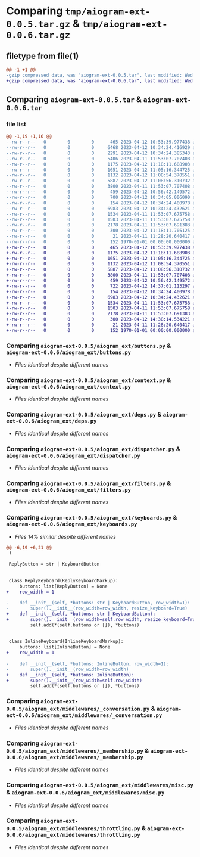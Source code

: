 # Comparing `tmp/aiogram-ext-0.0.5.tar.gz` & `tmp/aiogram-ext-0.0.6.tar.gz`

## filetype from file(1)

```diff
@@ -1 +1 @@
-gzip compressed data, was "aiogram-ext-0.0.5.tar", last modified: Wed Apr 12 11:18:15 2023, max compression
+gzip compressed data, was "aiogram-ext-0.0.6.tar", last modified: Wed Apr 12 14:38:37 2023, max compression
```

## Comparing `aiogram-ext-0.0.5.tar` & `aiogram-ext-0.0.6.tar`

### file list

```diff
@@ -1,19 +1,16 @@
--rw-r--r--   0        0        0      465 2023-04-12 10:53:39.977438 aiogram-ext-0.0.5/aiogram_ext/__init__.py
--rw-r--r--   0        0        0     6468 2023-04-12 10:34:24.416929 aiogram-ext-0.0.5/aiogram_ext/_currents.py
--rw-r--r--   0        0        0     2291 2023-04-12 10:34:24.385343 aiogram-ext-0.0.5/aiogram_ext/_questions.py
--rw-r--r--   0        0        0     5406 2023-04-11 11:53:07.707408 aiogram-ext-0.0.5/aiogram_ext/_states.py
--rw-r--r--   0        0        0     1175 2023-04-12 11:18:11.688903 aiogram-ext-0.0.5/aiogram_ext/buttons.py
--rw-r--r--   0        0        0     1651 2023-04-12 11:05:16.344725 aiogram-ext-0.0.5/aiogram_ext/context.py
--rw-r--r--   0        0        0     1132 2023-04-12 11:08:54.370551 aiogram-ext-0.0.5/aiogram_ext/deps.py
--rw-r--r--   0        0        0     5887 2023-04-12 11:08:56.310732 aiogram-ext-0.0.5/aiogram_ext/dispatcher.py
--rw-r--r--   0        0        0     3800 2023-04-11 11:53:07.707408 aiogram-ext-0.0.5/aiogram_ext/filters.py
--rw-r--r--   0        0        0      459 2023-04-12 10:56:42.149572 aiogram-ext-0.0.5/aiogram_ext/helpers.py
--rw-r--r--   0        0        0      700 2023-04-12 10:34:05.006090 aiogram-ext-0.0.5/aiogram_ext/keyboards.py
--rw-r--r--   0        0        0      154 2023-04-12 10:34:24.400978 aiogram-ext-0.0.5/aiogram_ext/middlewares/__init__.py
--rw-r--r--   0        0        0     6983 2023-04-12 10:34:24.432621 aiogram-ext-0.0.5/aiogram_ext/middlewares/_conversation.py
--rw-r--r--   0        0        0     1534 2023-04-11 11:53:07.675758 aiogram-ext-0.0.5/aiogram_ext/middlewares/_membership.py
--rw-r--r--   0        0        0     1503 2023-04-11 11:53:07.675758 aiogram-ext-0.0.5/aiogram_ext/middlewares/misc.py
--rw-r--r--   0        0        0     2178 2023-04-11 11:53:07.691383 aiogram-ext-0.0.5/aiogram_ext/middlewares/throttling.py
--rw-r--r--   0        0        0      300 2023-04-12 11:18:11.705125 aiogram-ext-0.0.5/pyproject.toml
--rw-r--r--   0        0        0       21 2023-04-11 11:28:20.640417 aiogram-ext-0.0.5/README.md
--rw-r--r--   0        0        0      152 1970-01-01 00:00:00.000000 aiogram-ext-0.0.5/PKG-INFO
+-rw-r--r--   0        0        0      465 2023-04-12 10:53:39.977438 aiogram-ext-0.0.6/aiogram_ext/__init__.py
+-rw-r--r--   0        0        0     1175 2023-04-12 11:18:11.688903 aiogram-ext-0.0.6/aiogram_ext/buttons.py
+-rw-r--r--   0        0        0     1651 2023-04-12 11:05:16.344725 aiogram-ext-0.0.6/aiogram_ext/context.py
+-rw-r--r--   0        0        0     1132 2023-04-12 11:08:54.370551 aiogram-ext-0.0.6/aiogram_ext/deps.py
+-rw-r--r--   0        0        0     5887 2023-04-12 11:08:56.310732 aiogram-ext-0.0.6/aiogram_ext/dispatcher.py
+-rw-r--r--   0        0        0     3800 2023-04-11 11:53:07.707408 aiogram-ext-0.0.6/aiogram_ext/filters.py
+-rw-r--r--   0        0        0      459 2023-04-12 10:56:42.149572 aiogram-ext-0.0.6/aiogram_ext/helpers.py
+-rw-r--r--   0        0        0      722 2023-04-12 14:37:01.113297 aiogram-ext-0.0.6/aiogram_ext/keyboards.py
+-rw-r--r--   0        0        0      154 2023-04-12 10:34:24.400978 aiogram-ext-0.0.6/aiogram_ext/middlewares/__init__.py
+-rw-r--r--   0        0        0     6983 2023-04-12 10:34:24.432621 aiogram-ext-0.0.6/aiogram_ext/middlewares/_conversation.py
+-rw-r--r--   0        0        0     1534 2023-04-11 11:53:07.675758 aiogram-ext-0.0.6/aiogram_ext/middlewares/_membership.py
+-rw-r--r--   0        0        0     1503 2023-04-11 11:53:07.675758 aiogram-ext-0.0.6/aiogram_ext/middlewares/misc.py
+-rw-r--r--   0        0        0     2178 2023-04-11 11:53:07.691383 aiogram-ext-0.0.6/aiogram_ext/middlewares/throttling.py
+-rw-r--r--   0        0        0      300 2023-04-12 14:38:14.534221 aiogram-ext-0.0.6/pyproject.toml
+-rw-r--r--   0        0        0       21 2023-04-11 11:28:20.640417 aiogram-ext-0.0.6/README.md
+-rw-r--r--   0        0        0      152 1970-01-01 00:00:00.000000 aiogram-ext-0.0.6/PKG-INFO
```

### Comparing `aiogram-ext-0.0.5/aiogram_ext/buttons.py` & `aiogram-ext-0.0.6/aiogram_ext/buttons.py`

 * *Files identical despite different names*

### Comparing `aiogram-ext-0.0.5/aiogram_ext/context.py` & `aiogram-ext-0.0.6/aiogram_ext/context.py`

 * *Files identical despite different names*

### Comparing `aiogram-ext-0.0.5/aiogram_ext/deps.py` & `aiogram-ext-0.0.6/aiogram_ext/deps.py`

 * *Files identical despite different names*

### Comparing `aiogram-ext-0.0.5/aiogram_ext/dispatcher.py` & `aiogram-ext-0.0.6/aiogram_ext/dispatcher.py`

 * *Files identical despite different names*

### Comparing `aiogram-ext-0.0.5/aiogram_ext/filters.py` & `aiogram-ext-0.0.6/aiogram_ext/filters.py`

 * *Files identical despite different names*

### Comparing `aiogram-ext-0.0.5/aiogram_ext/keyboards.py` & `aiogram-ext-0.0.6/aiogram_ext/keyboards.py`

 * *Files 14% similar despite different names*

```diff
@@ -6,19 +6,21 @@
 )
 
 ReplyButton = str | KeyboardButton
 
 
 class ReplyKeyboard(ReplyKeyboardMarkup):
     buttons: list[ReplyButton] = None
+    row_width = 1
 
-    def __init__(self, *buttons: str | KeyboardButton, row_width=1):
-        super().__init__(row_width=row_width, resize_keyboard=True)
+    def __init__(self, *buttons: str | KeyboardButton):
+        super().__init__(row_width=self.row_width, resize_keyboard=True)
         self.add(*(self.buttons or []), *buttons)
 
 
 class InlineKeyboard(InlineKeyboardMarkup):
     buttons: list[InlineButton] = None
+    row_width = 1
 
-    def __init__(self, *buttons: InlineButton, row_width=1):
-        super().__init__(row_width=row_width)
+    def __init__(self, *buttons: InlineButton):
+        super().__init__(row_width=self.row_width)
         self.add(*(self.buttons or []), *buttons)
```

### Comparing `aiogram-ext-0.0.5/aiogram_ext/middlewares/_conversation.py` & `aiogram-ext-0.0.6/aiogram_ext/middlewares/_conversation.py`

 * *Files identical despite different names*

### Comparing `aiogram-ext-0.0.5/aiogram_ext/middlewares/_membership.py` & `aiogram-ext-0.0.6/aiogram_ext/middlewares/_membership.py`

 * *Files identical despite different names*

### Comparing `aiogram-ext-0.0.5/aiogram_ext/middlewares/misc.py` & `aiogram-ext-0.0.6/aiogram_ext/middlewares/misc.py`

 * *Files identical despite different names*

### Comparing `aiogram-ext-0.0.5/aiogram_ext/middlewares/throttling.py` & `aiogram-ext-0.0.6/aiogram_ext/middlewares/throttling.py`

 * *Files identical despite different names*

